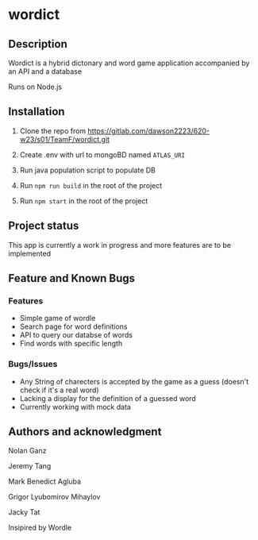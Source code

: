 # wordict

## Description
Wordict is a hybrid dictonary and word game application accompanied by an API and a database

Runs on Node.js

## Installation

1. Clone the repo from https://gitlab.com/dawson2223/620-w23/s01/TeamF/wordict.git

1. Create .env with url to mongoBD named `ATLAS_URI`

1. Run java population script to populate DB

1. Run `npm run build` in the root of the project

1. Run `npm start` in the root of the project

## Project status
This app is currently a work in progress and more features are to be implemented

## Feature and Known Bugs

### Features
- Simple game of wordle
- Search page for word definitions
- API to query our databse of words
- Find words with specific length

### Bugs/Issues
- Any String of charecters is accepted by the game as a guess (doesn't check if it's a real word)
- Lacking a display for the definition of a guessed word
- Currently working with mock data

## Authors and acknowledgment
Nolan Ganz

Jeremy Tang

Mark Benedict Agluba

Grigor Lyubomirov Mihaylov

Jacky Tat


Insipired by Wordle
